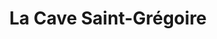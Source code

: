 ---
title: "La Cave Saint-Grégoire"
url: /bain-de-bretagne/la-cave-saint-gregoire/
shop: Spirituosen
---
